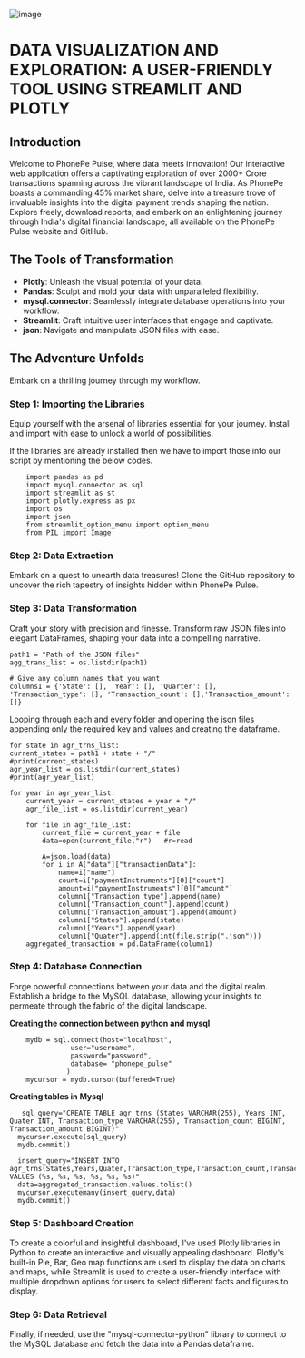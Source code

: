 ![image](https://github.com/Dhusha/Capstone-02-Phonepe-Project/assets/165916395/83bdd07e-75db-47ba-8178-f26b1bd632a6)

# DATA VISUALIZATION AND EXPLORATION: A USER-FRIENDLY TOOL USING STREAMLIT AND PLOTLY

## Introduction

Welcome to PhonePe Pulse, where data meets innovation! Our interactive web application offers a captivating exploration of over 2000+ Crore transactions spanning across the vibrant landscape of India. As PhonePe boasts a commanding 45% market share, delve into a treasure trove of invaluable insights into the digital payment trends shaping the nation. Explore freely, download reports, and embark on an enlightening journey through India's digital financial landscape, all available on the PhonePe Pulse website and GitHub.

## The Tools of Transformation

- **Plotly**: Unleash the visual potential of your data.
- **Pandas**: Sculpt and mold your data with unparalleled flexibility.
- **mysql.connector**: Seamlessly integrate database operations into your workflow.
- **Streamlit**: Craft intuitive user interfaces that engage and captivate.
- **json**: Navigate and manipulate JSON files with ease.

## The Adventure Unfolds

Embark on a thrilling journey through my workflow.

### Step 1: Importing the Libraries

Equip yourself with the arsenal of libraries essential for your journey. Install and import with ease to unlock a world of possibilities.

If the libraries are already installed then we have to import those into our script by mentioning the below codes.

        import pandas as pd
        import mysql.connector as sql
        import streamlit as st
        import plotly.express as px
        import os
        import json
        from streamlit_option_menu import option_menu
        from PIL import Image
  
 

### Step 2: Data Extraction
Embark on a quest to unearth data treasures! Clone the GitHub repository to uncover the rich tapestry of insights hidden within PhonePe Pulse.

### Step 3: Data Transformation
Craft your story with precision and finesse. Transform raw JSON files into elegant DataFrames, shaping your data into a compelling narrative.
    
    path1 = "Path of the JSON files"
    agg_trans_list = os.listdir(path1)

    # Give any column names that you want
    columns1 = {'State': [], 'Year': [], 'Quarter': [], 'Transaction_type': [], 'Transaction_count': [],'Transaction_amount': []}

Looping through each and every folder and opening the json files appending only the required key and values and creating the dataframe.

    for state in agr_trns_list:
    current_states = path1 + state + "/"
    #print(current_states)
    agr_year_list = os.listdir(current_states)
    #print(agr_year_list)
    
    for year in agr_year_list:
        current_year = current_states + year + "/"
        agr_file_list = os.listdir(current_year)

        for file in agr_file_list:
            current_file = current_year + file 
            data=open(current_file,"r")   #r=read

            A=json.load(data)
            for i in A["data"]["transactionData"]:
                name=i["name"]
                count=i["paymentInstruments"][0]["count"]
                amount=i["paymentInstruments"][0]["amount"]
                column1["Transaction_type"].append(name)
                column1["Transaction_count"].append(count)
                column1["Transaction_amount"].append(amount)
                column1["States"].append(state)
                column1["Years"].append(year)
                column1["Quater"].append(int(file.strip(".json")))
        aggregated_transaction = pd.DataFrame(column1)
    

### Step 4: Database Connection
Forge powerful connections between your data and the digital realm. Establish a bridge to the MySQL database, allowing your insights to permeate through the fabric of the digital landscape.

   **Creating the connection between python and mysql**
   
        mydb = sql.connect(host="localhost",
                   user="username",
                   password="password",
                   database= "phonepe_pulse"
                  )
        mycursor = mydb.cursor(buffered=True)
        
   **Creating tables in Mysql**
   
       sql_query="CREATE TABLE agr_trns (States VARCHAR(255), Years INT, Quater INT, Transaction_type VARCHAR(255), Transaction_count BIGINT, Transaction_amount BIGINT)"
      mycursor.execute(sql_query)
      mydb.commit()
      
      insert_query="INSERT INTO agr_trns(States,Years,Quater,Transaction_type,Transaction_count,Transaction_amount) VALUES (%s, %s, %s, %s, %s, %s)"
      data=aggregated_transaction.values.tolist()
      mycursor.executemany(insert_query,data)
      mydb.commit()

### Step 5: Dashboard Creation
To create a colorful and insightful dashboard, I've used Plotly libraries in Python to create an interactive and visually appealing dashboard. Plotly's built-in Pie, Bar, Geo map functions are used to display the data on charts and maps, while Streamlit is used to create a user-friendly interface with multiple dropdown options for users to select different facts and figures to display.

### Step 6: Data Retrieval
Finally, if needed, use the "mysql-connector-python" library to connect to the MySQL database and fetch the data into a Pandas dataframe.





